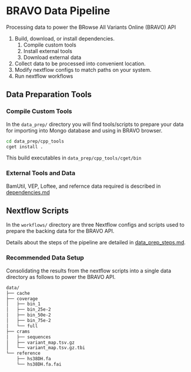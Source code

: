 # BRAVO Data Pipeline
Processing data to power the BRowse All Variants Online (BRAVO) API

1. Build, download, or install dependencies.
    1. Compile custom tools
    1. Install external tools
    1. Download external data
1. Collect data to be processed into convenient location.
1. Modify nextflow configs to match paths on your system.
1. Run nextflow workflows

## Data Preparation Tools

### Compile Custom Tools
In the `data_prep/` directory you will find tools/scripts to prepare your data for importing into Mongo database and using in BRAVO browser.

```sh
cd data_prep/cpp_tools
cget install .
```
This build executables in `data_prep/cpp_tools/cget/bin`

### External Tools and Data
BamUtil, VEP, Loftee, and refernce data required is described in [dependencies.md](dependencies.md)

## Nextflow Scripts
In the `workflows/` directory are three Nextflow configs and scripts used to prepare the backing data for the BRAVO API.

Details about the steps of the pipeline are detailed in [data\_prep\_steps.md](data_prep_steps.md).

### Recommended Data Setup
Consolidating the results from the nextflow scripts into a single data directory as follows to power the BRAVO API.

```sh
data/
├── cache
├── coverage
│   ├── bin_1
│   ├── bin_25e-2
│   ├── bin_50e-2
│   ├── bin_75e-2
│   └── full
├── crams
│   ├── sequences
│   ├── variant_map.tsv.gz
│   └── variant_map.tsv.gz.tbi
└── reference
    ├── hs38DH.fa
    └── hs38DH.fa.fai
```
